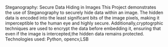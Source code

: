 Steganography: Secure  Data Hiding in Images
 This Project demonstrates the use of Steganography to securely hide data within an image.
 The hidden data is encoded into the least significant bits of the image pixels,
 making it imperceptible to the human eye and highly secure.
 Additionally,cryptogrphic techniques are used to encrypt the data before embedding it, ensuring that even if the image is intercepted,the hidden data remains protected.
Technologies used:
    Python, opencv,LSB
